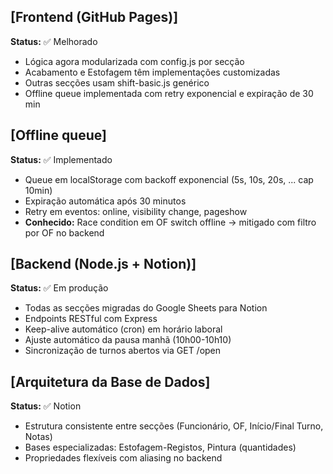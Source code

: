 ## [Frontend (GitHub Pages)]
**Status:** ✅ Melhorado
- Lógica agora modularizada com config.js por secção
- Acabamento e Estofagem têm implementações customizadas
- Outras secções usam shift-basic.js genérico
- Offline queue implementada com retry exponencial e expiração de 30 min

## [Offline queue]
**Status:** ✅ Implementado
- Queue em localStorage com backoff exponencial (5s, 10s, 20s, ... cap 10min)
- Expiração automática após 30 minutos
- Retry em eventos: online, visibility change, pageshow
- **Conhecido:** Race condition em OF switch offline → mitigado com filtro por OF no backend

## [Backend (Node.js + Notion)]
**Status:** ✅ Em produção
- Todas as secções migradas do Google Sheets para Notion
- Endpoints RESTful com Express
- Keep-alive automático (cron) em horário laboral
- Ajuste automático da pausa manhã (10h00-10h10)
- Sincronização de turnos abertos via GET /open

## [Arquitetura da Base de Dados]
**Status:** ✅ Notion
- Estrutura consistente entre secções (Funcionário, OF, Início/Final Turno, Notas)
- Bases especializadas: Estofagem-Registos, Pintura (quantidades)
- Propriedades flexíveis com aliasing no backend